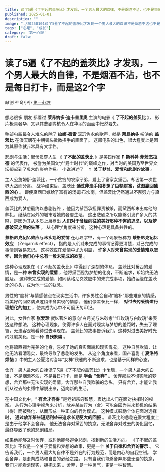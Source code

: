 ```yaml
---
title: 读了5遍《了不起的盖茨比》才发现，一个男人最大的自律，不是烟酒不沾，也不是每日打卡，而是这2个字
published: 2025-01-01
description: ""
image: "./20250101读了5遍了不起的盖茨比才发现一个男人最大的自律不是烟酒不沾也不是每日打卡而是这2个字.jpg"
tags: ["心理", "成长"]
category: '第一心理'
draft: false
---
```




#  读了5遍《了不起的盖茨比》才发现，一个男人最大的自律，不是烟酒不沾，也不是每日打卡，而是这2个字

原创  神奇小小  [ 第一心理 ](javascript:void\(0\);)

__ _ _ _ _


想必很多  朋友  都看过  **莱昂纳多·迪卡普里奥** 主演的电影《 **了不起的盖茨比** 》，
影片极具奢华，又以其悲剧内核令人在华丽的画面中怅然若失。


整部电影最令人难忘的除了 **拉娜·德雷** 深沉隽永的歌声，就是 **莱昂纳多** 扮演的 **盖茨比** 在漫天烟花中朝镜头微微招手的画面了。
这部电影的出色，很大程度上是因为其原作就非常具有文学性。

悲剧与生活：起伏贯穿人生 《 **了不起的盖茨比** 》是美国作家  **F·斯科特·菲茨杰拉德** 的代表作，
被誉为美国文学“爵士时代”的巅峰之作，对当时的美国乃至世界文坛都起到了极大的影响作用。  小说讲述了一个 **关于梦想、爱情和悲剧的故事** 。

主人公詹姆斯·盖茨比，一个贫穷的农家子弟，爱上了富家女黛西，却因第一次世界大战而分离。  战争结束后，盖茨比
**通过非法手段积累了巨额财富，试图赢回黛西的心** 。  即便黛西已嫁给了富有的汤姆·布坎南，但盖茨比仍然通过不懈努力与黛西成为爱人。

盖茨比的梦想最终以悲剧告终 ，他因为黛西承担罪责被杀，而黛西却未出席他的葬礼，继续在另外的城市着她的奢靡生活。
这出悲剧之所以能够引发许多人的共鸣，是因为其从本质上展示出  **人们对于曾经向往的美好那种不懈的追求，以及梦想破灭之后的失落** 。
从心理学角度来分析，这种心理是具备共性的。

**蔡格尼克记忆效应与未实现的爱情** 在心理学中，有一个现象被称为  **蔡格尼克记忆效应** （Zeigarnik effect），
指的是人们对未完成的事情记得更清楚，对已完成的事情则容易忘记。  这种效应在爱情中尤为明显，
**许多人对未曾实现的爱情难以忘怀，因为他们心中总有一股未完成的欲望** 。

这种心理现象在《了不起的盖茨比》中得到了深刻的体现。  盖茨比对黛西的爱情，是一种 **未曾实现的爱情**
，他将黛西视为梦想的化身，不断追求，却始终无法触及。  这种未完成的爱情，如同蔡格尼克效应中的未完成事项，始终萦绕在盖茨比的心头，成为他一生的执念。

 男性的“脑补”与情感装点在现实生活中，许多男性会自动“脑补”那些难忘的情感，将美好的回忆装点这段未曾实现的情感。
他们像盖茨比一样，  **对过去的爱情进行理想化的加工** ，使其成为心中不可磨灭的印记。

对此，女性作家 **张爱玲** 就以著名的意向“白月光与朱砂痣”“红玫瑰与白玫瑰”来表达这种想法。
这种心理现象，使得许多人在面对现实与梦想的差距时，失去了理智，无法客观地看待过去与现在。  盖茨比的故事告诉我们，这种对过去美好时光的过度美化，是一种
**自我欺骗** 。

他将黛西视为完美的化身，忽视了她的真实面貌和现实情况。  这种自我欺骗，让他无法看清现实，最终导致了悲剧的发生。
从这个角度来看，国产喜剧《 **夏洛特烦恼** 》中的主人公夏洛对当年“女神”秋雅的不断追求，也是基于同样的心态。

 舍弃：男人最大的自律读了5遍《了不起的盖茨比》才发现，一个男人最大的自律，不是烟酒不沾，不是每日打卡，而是  **学会**
**“舍弃”** 。  舍弃那些不切实际的梦想，舍弃那些无法实现的爱情，舍弃那些自我欺骗的念头。
只有舍弃，才能让我们从过去的束缚中解脱出来，迈向新的生活。


在中国文化中，“  **有舍才有得** ”是老祖宗的智慧，表达出人们在面对抉择时的权衡。
从行为心理学视角来分析，放弃某些行为（舍）可能会因为带来积极的结果（得）而被强化，从而形成一种正向的行为模式。  这种模式鼓励个体在面对选择时，
**通过放弃某些短期利益来追求长期更大的回报** 。  盖茨比的悲剧在很大程度上是由于他学不会舍弃。
他无法舍弃对黛西的执念，无法舍弃对过去的美化回忆，最终导致了他的悲剧结局。


如果他能够及时舍弃，或许他能够避免悲剧，找到新的生活方向。  《了不起的盖茨比》不仅是一个关于爱情和梦想的故事，更是一个  **关于自律和舍弃的警示** 。  它告诉我们，一个男人最大的自律不是外在的行为规范，而是内心的自我控制。  学会舍弃，是走向成熟和自由的必经之路。  只有当我们能够舍弃那些无谓的执念，我们才能看清现实，拥抱未来 。舍弃，是一种勇气，更是一种智慧。 

